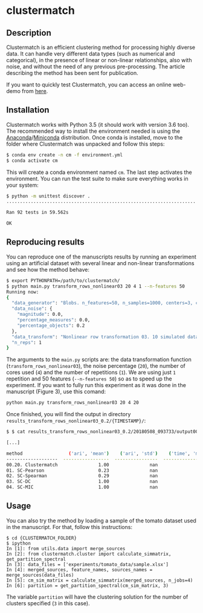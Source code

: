 # clustermatch


## Description

Clustermatch is an efficient clustering method for processing highly diverse data. It can handle
very different data types (such as numerical and categorical), in the presence of linear or
non-linear relationships, also with noise, and without the need of any previous pre-processing.
The article describing the method has been sent for publication.

If you want to quickly test Clustermatch, you can access an online web-demo from
[here](http://sinc.unl.edu.ar/web-demo/clustermatch/).


## Installation

Clustermatch works with Python 3.5 (it should work with version 3.6 too).
The recommended way to install the environment needed is using the [Anaconda](https://anaconda.org/)/[Miniconda](https://conda.io/miniconda.html) distribution.
Once conda is installed, move to the folder where Clustermatch was unpacked and follow this steps:

```bash
$ conda env create -n cm -f environment.yml
$ conda activate cm
```

This will create a conda environment named `cm`. The last step activates the environment.
You can run the test suite to make sure everything works in your system:

```bash
$ python -m unittest discover .
......................................................................

Ran 92 tests in 59.562s

OK
```


## Reproducing results

You can reproduce one of the manuscripts results by running an experiment using an artificial
dataset with several linear and non-linear transformations and see how the method
behave:

```bash
$ export PYTHONPATH=/path/to/clustermatch/
$ python main.py transform_rows_nonlinear03 20 4 1 --n-features 50
Running now:
{
  "data_generator": "Blobs. n_features=50, n_samples=1000, centers=3, cluster_std=0.10, center_box=(-1.0, 1.0)",
  "data_noise": {
    "magnitude": 0.0,
    "percentage_measures": 0.0,
    "percentage_objects": 0.2
  },
  "data_transform": "Nonlinear row transformation 03. 10 simulated data sources; Functions: x^4, log, exp2, 100, log1p, x^5, 10000, log10, 0.0001, log2",
  "n_reps": 1
}
```

The arguments to the `main.py` scripts are: the data transformation function (`transform_rows_nonlinear03`), the noise percentage (`20`), the number of cores
used (`4`) and the number of repetitions (`1`). We are using just `1` repetition and 50 features (`--n-features 50`) so as to speed up the experiment.
If you want to fully run this experiment as it was done in the manuscript (Figure 3), use this comand:

```bash
python main.py transform_rows_nonlinear03 20 4 20
```

Once finished, you will find the output in directory `results_transform_rows_nonlinear03_0.2/{TIMESTAMP}/`:

```bash
$ $ cat results_transform_rows_nonlinear03_0.2/20180508_093733/output000.txt

[...]

method                 ('ari', 'mean')    ('ari', 'std')    ('time', 'mean')
-------------------  -----------------  ----------------  ------------------
00.20. Clustermatch               1.00               nan               26.50
01. SC-Pearson                    0.23               nan                0.38
02. SC-Spearman                   0.29               nan                0.89
03. SC-DC                         1.00               nan               40.90
04. SC-MIC                        1.00               nan               60.62
```

## Usage

You can also try the method by loading a sample of the tomato dataset used in the manuscript. For that,
follow this instructions:

```
$ cd {CLUSTERMATCH_FOLDER}
$ ipython
In [1]: from utils.data import merge_sources
In [2]: from clustermatch.cluster import calculate_simmatrix, get_partition_spectral
In [3]: data_files = ['experiments/tomato_data/sample.xlsx']
In [4]: merged_sources, feature_names, sources_names = merge_sources(data_files)
In [5]: cm_sim_matrix = calculate_simmatrix(merged_sources, n_jobs=4)
In [6]: partition = get_partition_spectral(cm_sim_matrix, 3)
```

The variable `partition` will have the clustering solution for the number of clusters specified (`3` in this case).